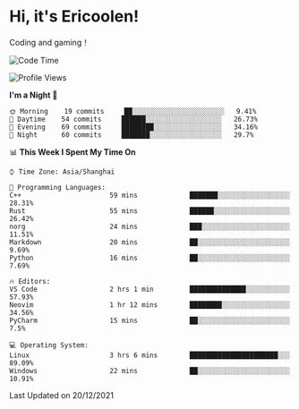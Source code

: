 # Hi, it's Ericoolen!
Coding and gaming！

<!--START_SECTION:waka-->
![Code Time](http://img.shields.io/badge/Code%20Time-137%20hrs%2047%20mins-blue)

![Profile Views](http://img.shields.io/badge/Profile%20Views-1-blue)

**I'm a Night 🦉** 

```text
🌞 Morning    19 commits     ██░░░░░░░░░░░░░░░░░░░░░░░   9.41% 
🌆 Daytime    54 commits     ██████░░░░░░░░░░░░░░░░░░░   26.73% 
🌃 Evening    69 commits     ████████░░░░░░░░░░░░░░░░░   34.16% 
🌙 Night      60 commits     ███████░░░░░░░░░░░░░░░░░░   29.7%

```


📊 **This Week I Spent My Time On** 

```text
⌚︎ Time Zone: Asia/Shanghai

💬 Programming Languages: 
C++                      59 mins             ███████░░░░░░░░░░░░░░░░░░   28.31% 
Rust                     55 mins             ██████░░░░░░░░░░░░░░░░░░░   26.42% 
norg                     24 mins             ███░░░░░░░░░░░░░░░░░░░░░░   11.51% 
Markdown                 20 mins             ██░░░░░░░░░░░░░░░░░░░░░░░   9.69% 
Python                   16 mins             ██░░░░░░░░░░░░░░░░░░░░░░░   7.69%

🔥 Editors: 
VS Code                  2 hrs 1 min         ██████████████░░░░░░░░░░░   57.93% 
Neovim                   1 hr 12 mins        ████████░░░░░░░░░░░░░░░░░   34.56% 
PyCharm                  15 mins             ██░░░░░░░░░░░░░░░░░░░░░░░   7.5%

💻 Operating System: 
Linux                    3 hrs 6 mins        ██████████████████████░░░   89.09% 
Windows                  22 mins             ██░░░░░░░░░░░░░░░░░░░░░░░   10.91%

```


 Last Updated on 20/12/2021
<!--END_SECTION:waka-->

